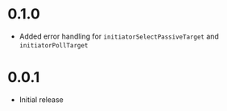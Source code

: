 # 0.1.0

* Added error handling for `initiatorSelectPassiveTarget` and
  `initiatorPollTarget`

# 0.0.1

* Initial release
